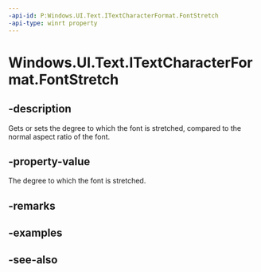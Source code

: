 ```yaml
---
-api-id: P:Windows.UI.Text.ITextCharacterFormat.FontStretch
-api-type: winrt property
---
```


<!-- Property syntax
public Windows.UI.Text.FontStretch FontStretch { get;  set; }
-->

# Windows.UI.Text.ITextCharacterFormat.FontStretch

## -description
Gets or sets the degree to which the font is stretched, compared to the normal aspect ratio of the font.



## -property-value
The degree to which the font is stretched.

## -remarks

## -examples

## -see-also
